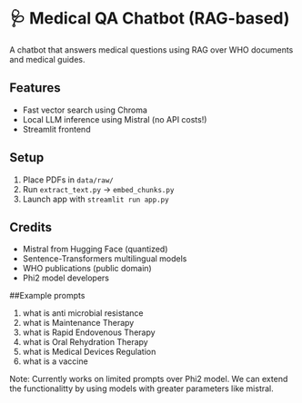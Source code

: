 # 🩺 Medical QA Chatbot (RAG-based)

A chatbot that answers medical questions using RAG over WHO documents and medical guides.

## Features
- Fast vector search using Chroma
- Local LLM inference using Mistral (no API costs!)
- Streamlit frontend

## Setup
1. Place PDFs in `data/raw/`
2. Run `extract_text.py` → `embed_chunks.py`
3. Launch app with `streamlit run app.py`

## Credits
- Mistral from Hugging Face (quantized)
- Sentence-Transformers multilingual models
- WHO publications (public domain)
- Phi2 model developers

##Example prompts
1. what is anti microbial resistance
2. what is Maintenance Therapy
3. what is Rapid Endovenous Therapy
4. what is Oral Rehydration Therapy
5. what is Medical Devices Regulation
6. what is a vaccine

Note: Currently works on limited prompts over Phi2 model. We can extend the functionalitty by using models with greater parameters like mistral.
